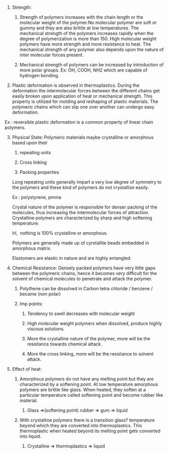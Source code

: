 1.  Strength:  
    
    1.  Strength of polymers increases with the chain length or the molecular weight of the polymer.No molecular polymer are soft or gummy and they are also brittle at low temperatures. The mechanical strength of the polymers increases rapidly when the degree of polymerization is more than 150. High molecular weight polymers have more strength and more resistance to heat. The mechanical strength of any polymer also depends upon the nature of inter molecular forces present. 
        
    2.  Mechanical strength of polymers can be increased by introduction of more polar groups. Ex: OH, COOH, NH2 which are capable of hydrogen bonding. 
        
2.  Plastic deformation is observed in thermoplastics. During the deformation the intermolecular forces between the different chains get easily broken upon application of heat or mechanical strength. This property is utilized for molding and reshaping of plastic materials. The polymeric chains which can slip one over another can undergo easy deformation. 
    

Ex : reversible plastic deformation is a common property of linear chain polymers. 

3.  Physical State: Polymeric materials maybe crystalline or amorphous based upon their  
    
    1.  repeating units  
        
    2.  Cross linking 
        
    3.  Packing properties 
        
    
    Long repeating units generally impart a very low degree of symmetry to the polymers and these kind of polymers do not crystallize easily. 
    
    Ex : polystyrene, pmma 
    
    Crystal nature of the polymer is responsible for denser packing of the molecules, thus increasing the intermolecular forces of attraction. Crystalline polymers are characterized by sharp and high softening temperature.  
    
    Irl,  nothing is 100% crystalline or amorphous. 
    
    Polymers are generally made up of cyrstallite beads embedded in amorphous matrix. 
    
    Elastomers are elastic in nature and are highly entangled. 
    
4.  Chemical Resistance: Densely packed polymers have very little gaps between the polymeric chains, hence it becomes very difficult for the solvent of chemical molecules to penetrate and attack the polymer. 
    
    1.  Polythene can be dissolved in Carbon tetra chloride / benzene / became (non polar) 
        
    2.  Imp points: 
        
        1.  Tendency to swell decreases with molecular weight  
            
        2.  High molecular weight polymers when dissolved, produce highly viscous solutions. 
            
        3.  More the crystalline nature of the polymer, more will be the resistance towards chemical attack. 
            
        4.  More the cross linking, more will be the resistance to solvent attack. 
            

5.  Effect of heat:  
    
    1.  Amorphous polymers do not have any melting point but they are characterized by a softening point. At low temperature amorphous polymers are brittle like glass. When heated, they soften at a particular temperature called softening point and become rubber like material.  
        
        1.  Glass =>(softening point) rubber => gum => liquid  
            
    2.  With crystalline polymers there is a transition glass? temperature beyond which they are converted into thermoplastics. This thermoplastic when heated beyond its melting point gets converted into liquid.  
        
        1.  Crystalline => thermoplastics => liquid